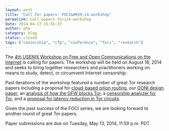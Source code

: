 ```yaml
---
layout: post
title: "Call for papers: FOCI&#039;14 workshop"
permalink: call-papers-foci14-workshop
date: 2014-04-17 15:55:37
author: phw
category: blog
status: closed
tags: ["censorship", "cfp", "conference", "foci", "research"]
---
```


The [4th USENIX Workshop on Free and Open Communications on the Internet](https://www.usenix.org/conference/foci14/call-for-papers) is calling for papers. The workshop will be held on August 18, 2014 and seeks to bring together researchers and practitioners working on means to study, detect, or circumvent Internet censorship.

Past iterations of the workshop featured a number of great Tor research papers including a proposal for [cloud-based onion routing](https://www.usenix.org/legacy/event/foci11/tech/final_files/Jones.pdf), our [OONI design paper](https://www.usenix.org/system/files/conference/foci12/foci12-final12.pdf), an [analysis of how the GFW blocks Tor](https://www.usenix.org/system/files/conference/foci12/foci12-final2.pdf), a [censorship analyzer for Tor](http://0b4af6cdc2f0c5998459-c0245c5c937c5dedcca3f1764ecc9b2f.r43.cf2.rackcdn.com/12390-foci13-winter.pdf), and a [proposal for latency reduction in Tor circuits](http://0b4af6cdc2f0c5998459-c0245c5c937c5dedcca3f1764ecc9b2f.r43.cf2.rackcdn.com/12395-foci13-nowlan.pdf).

Given the past success of the FOCI series, we are looking forward to another round of great Tor papers.

Paper submissions are due on Tuesday, May 13, 2014, 11:59 p.m. PDT.
